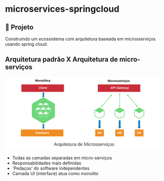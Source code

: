 # microservices-springcloud

## 💬 Projeto

Construindo um ecossistema com arquitetura baseada em microsserviços usando spring cloud.

## Arquitetura padrão X Arquitetura de micro-serviços
<img src=".github/fluxo-mocroservices.png" alt="img-microservice"/>

- Todas as camadas separadas em micro-serviços
- Responsabilidades mais definidas
- 'Pedaços' do software independentes
- Camada UI (interface) atua como monolito
